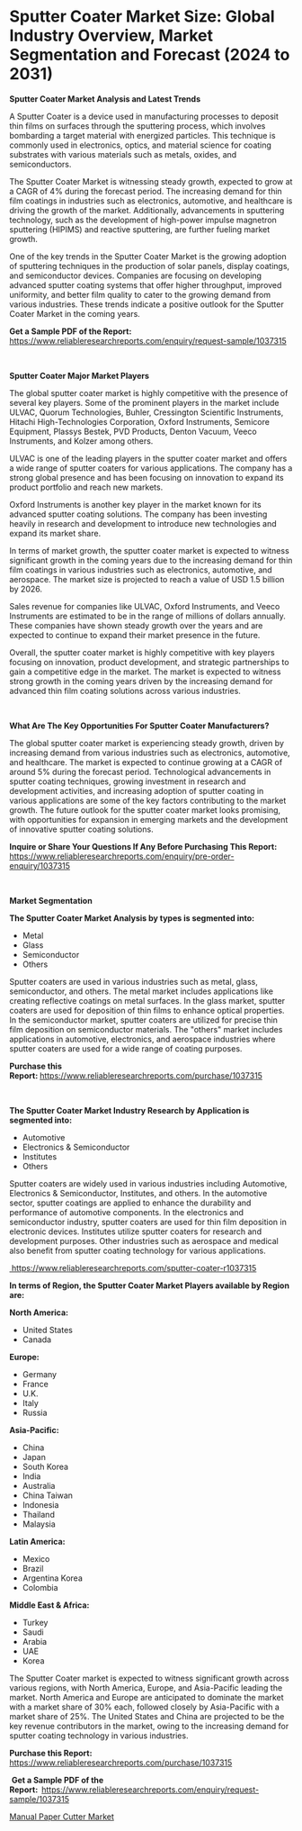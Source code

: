 <p><h1>Sputter Coater Market Size: Global Industry Overview, Market Segmentation and Forecast (2024 to 2031)</h1></p><p><strong>Sputter Coater Market Analysis and Latest Trends</strong></p>
<p><p>A Sputter Coater is a device used in manufacturing processes to deposit thin films on surfaces through the sputtering process, which involves bombarding a target material with energized particles. This technique is commonly used in electronics, optics, and material science for coating substrates with various materials such as metals, oxides, and semiconductors.</p><p>The Sputter Coater Market is witnessing steady growth, expected to grow at a CAGR of 4% during the forecast period. The increasing demand for thin film coatings in industries such as electronics, automotive, and healthcare is driving the growth of the market. Additionally, advancements in sputtering technology, such as the development of high-power impulse magnetron sputtering (HIPIMS) and reactive sputtering, are further fueling market growth.</p><p>One of the key trends in the Sputter Coater Market is the growing adoption of sputtering techniques in the production of solar panels, display coatings, and semiconductor devices. Companies are focusing on developing advanced sputter coating systems that offer higher throughput, improved uniformity, and better film quality to cater to the growing demand from various industries. These trends indicate a positive outlook for the Sputter Coater Market in the coming years.</p></p>
<p><strong>Get a Sample PDF of the Report:&nbsp;</strong> <a href="https://www.reliableresearchreports.com/enquiry/request-sample/1037315">https://www.reliableresearchreports.com/enquiry/request-sample/1037315</a></p>
<p>&nbsp;</p>
<p><strong>Sputter Coater Major Market Players</strong></p>
<p><p>The global sputter coater market is highly competitive with the presence of several key players. Some of the prominent players in the market include ULVAC, Quorum Technologies, Buhler, Cressington Scientific Instruments, Hitachi High-Technologies Corporation, Oxford Instruments, Semicore Equipment, Plassys Bestek, PVD Products, Denton Vacuum, Veeco Instruments, and Kolzer among others.</p><p>ULVAC is one of the leading players in the sputter coater market and offers a wide range of sputter coaters for various applications. The company has a strong global presence and has been focusing on innovation to expand its product portfolio and reach new markets.</p><p>Oxford Instruments is another key player in the market known for its advanced sputter coating solutions. The company has been investing heavily in research and development to introduce new technologies and expand its market share.</p><p>In terms of market growth, the sputter coater market is expected to witness significant growth in the coming years due to the increasing demand for thin film coatings in various industries such as electronics, automotive, and aerospace. The market size is projected to reach a value of USD 1.5 billion by 2026.</p><p>Sales revenue for companies like ULVAC, Oxford Instruments, and Veeco Instruments are estimated to be in the range of millions of dollars annually. These companies have shown steady growth over the years and are expected to continue to expand their market presence in the future.</p><p>Overall, the sputter coater market is highly competitive with key players focusing on innovation, product development, and strategic partnerships to gain a competitive edge in the market. The market is expected to witness strong growth in the coming years driven by the increasing demand for advanced thin film coating solutions across various industries.</p></p>
<p>&nbsp;</p>
<p><strong>What Are The Key Opportunities For Sputter Coater Manufacturers?</strong></p>
<p><p>The global sputter coater market is experiencing steady growth, driven by increasing demand from various industries such as electronics, automotive, and healthcare. The market is expected to continue growing at a CAGR of around 5% during the forecast period. Technological advancements in sputter coating techniques, growing investment in research and development activities, and increasing adoption of sputter coating in various applications are some of the key factors contributing to the market growth. The future outlook for the sputter coater market looks promising, with opportunities for expansion in emerging markets and the development of innovative sputter coating solutions.</p></p>
<p><strong>Inquire or Share Your Questions If Any Before Purchasing This Report:</strong> <a href="https://www.reliableresearchreports.com/enquiry/pre-order-enquiry/1037315">https://www.reliableresearchreports.com/enquiry/pre-order-enquiry/1037315</a></p>
<p>&nbsp;</p>
<p><strong>Market Segmentation</strong></p>
<p><strong>The Sputter Coater Market Analysis by types is segmented into:</strong></p>
<p><ul><li>Metal</li><li>Glass</li><li>Semiconductor</li><li>Others</li></ul></p>
<p><p>Sputter coaters are used in various industries such as metal, glass, semiconductor, and others. The metal market includes applications like creating reflective coatings on metal surfaces. In the glass market, sputter coaters are used for deposition of thin films to enhance optical properties. In the semiconductor market, sputter coaters are utilized for precise thin film deposition on semiconductor materials. The "others" market includes applications in automotive, electronics, and aerospace industries where sputter coaters are used for a wide range of coating purposes.</p></p>
<p><strong>Purchase this Report:&nbsp;</strong><a href="https://www.reliableresearchreports.com/purchase/1037315">https://www.reliableresearchreports.com/purchase/1037315</a></p>
<p>&nbsp;</p>
<p><strong>The Sputter Coater Market Industry Research by Application is segmented into:</strong></p>
<p><ul><li>Automotive</li><li>Electronics & Semiconductor</li><li>Institutes</li><li>Others</li></ul></p>
<p><p>Sputter coaters are widely used in various industries including Automotive, Electronics & Semiconductor, Institutes, and others. In the automotive sector, sputter coatings are applied to enhance the durability and performance of automotive components. In the electronics and semiconductor industry, sputter coaters are used for thin film deposition in electronic devices. Institutes utilize sputter coaters for research and development purposes. Other industries such as aerospace and medical also benefit from sputter coating technology for various applications.</p></p>
<p><a href="https://www.reliableresearchreports.com/sputter-coater-r1037315">&nbsp;https://www.reliableresearchreports.com/sputter-coater-r1037315</a></p>
<p><strong>In terms of Region, the Sputter Coater Market Players available by Region are:</strong></p>
<p>
    <p> <strong> North America: </strong>
        <ul>
            <li>United States</li>
            <li>Canada</li>
        </ul>
        </p> 
    <p> <strong> Europe: </strong>
        <ul>
            <li>Germany</li>
            <li>France</li>
            <li>U.K.</li>
            <li>Italy</li>
            <li>Russia</li>
        </ul>
        </p> 
    <p> <strong> Asia-Pacific: </strong>
        <ul>
            <li>China</li>
            <li>Japan</li>
            <li>South Korea</li>
            <li>India</li>
            <li>Australia</li>
            <li>China Taiwan</li>
            <li>Indonesia</li>
            <li>Thailand</li>
            <li>Malaysia</li>
        </ul>
        </p> 
    <p> <strong> Latin America: </strong>
        <ul>
            <li>Mexico</li>
            <li>Brazil</li>
            <li>Argentina Korea</li>
            <li>Colombia</li>
        </ul>
        </p> 
    <p> <strong> Middle East & Africa: </strong>
        <ul>
            <li>Turkey</li>
            <li>Saudi</li>
            <li>Arabia</li>
            <li>UAE</li>
            <li>Korea</li>
        </ul>
    </p>
    </p>
<p><p>The Sputter Coater market is expected to witness significant growth across various regions, with North America, Europe, and Asia-Pacific leading the market. North America and Europe are anticipated to dominate the market with a market share of 30% each, followed closely by Asia-Pacific with a market share of 25%. The United States and China are projected to be the key revenue contributors in the market, owing to the increasing demand for sputter coating technology in various industries.</p></p>
<p><strong>Purchase this Report: </strong><a href="https://www.reliableresearchreports.com/purchase/1037315">https://www.reliableresearchreports.com/purchase/1037315</a></p>
<p>&nbsp;<strong>Get a Sample PDF of the Report:&nbsp;&nbsp;</strong><a href="https://www.reliableresearchreports.com/enquiry/request-sample/1037315">https://www.reliableresearchreports.com/enquiry/request-sample/1037315</a></p>
<p><strong></strong></p>
<p><p><a href="https://fearless-okapi-6c8.notion.site/Manual-Paper-Cutter-Market-Trends-Forecast-and-Competitive-Analysis-to-2031-43a74dc9b1664fc3a5d63a71503403a1">Manual Paper Cutter Market</a></p></p>